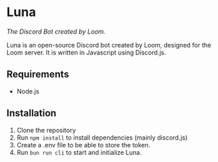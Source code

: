 # Luna
*The Discord Bot created by Loom.*

Luna is an open-source Discord bot created by Loom, designed for the Loom server. It is written in Javascript using Discord.js.

## Requirements
- Node.js

## Installation

1. Clone the repository
2. Run `npm install` to install dependencies (mainly discord.js)
3. Create a .env file to be able to store the token.
4. Run `bun run cli` to start and initialize Luna.

